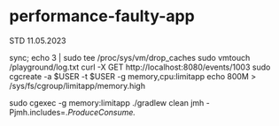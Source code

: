 # performance-faulty-app

STD 11.05.2023

sync; echo 3 | sudo tee /proc/sys/vm/drop_caches
sudo vmtouch /playground/log.txt
curl -X GET http://localhost:8080/events/1003
sudo cgcreate -a $USER -t $USER -g memory,cpu:limitapp
echo 800M > /sys/fs/cgroup/limitapp/memory.high 

sudo cgexec -g memory:limitapp ./gradlew clean jmh -Pjmh.includes=.*ProduceConsume.*
